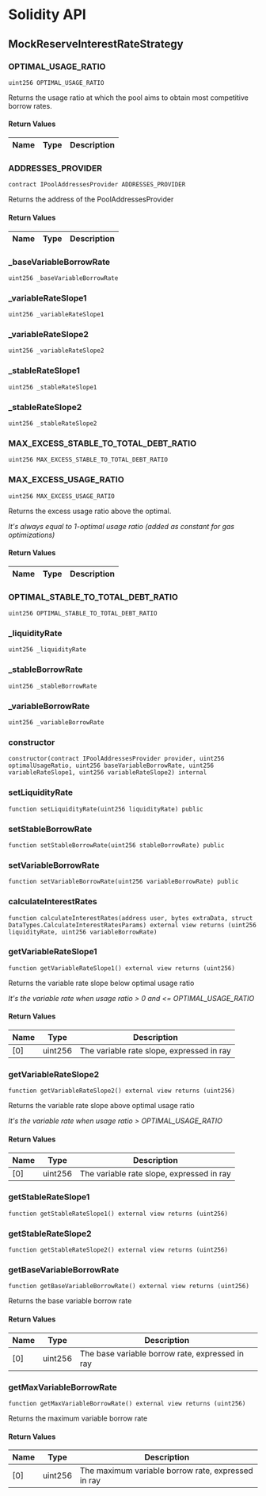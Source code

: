 # Solidity API

## MockReserveInterestRateStrategy

### OPTIMAL_USAGE_RATIO

```solidity
uint256 OPTIMAL_USAGE_RATIO
```

Returns the usage ratio at which the pool aims to obtain most competitive borrow rates.

#### Return Values

| Name | Type | Description |
| ---- | ---- | ----------- |

### ADDRESSES_PROVIDER

```solidity
contract IPoolAddressesProvider ADDRESSES_PROVIDER
```

Returns the address of the PoolAddressesProvider

#### Return Values

| Name | Type | Description |
| ---- | ---- | ----------- |

### _baseVariableBorrowRate

```solidity
uint256 _baseVariableBorrowRate
```

### _variableRateSlope1

```solidity
uint256 _variableRateSlope1
```

### _variableRateSlope2

```solidity
uint256 _variableRateSlope2
```

### _stableRateSlope1

```solidity
uint256 _stableRateSlope1
```

### _stableRateSlope2

```solidity
uint256 _stableRateSlope2
```

### MAX_EXCESS_STABLE_TO_TOTAL_DEBT_RATIO

```solidity
uint256 MAX_EXCESS_STABLE_TO_TOTAL_DEBT_RATIO
```

### MAX_EXCESS_USAGE_RATIO

```solidity
uint256 MAX_EXCESS_USAGE_RATIO
```

Returns the excess usage ratio above the optimal.

_It's always equal to 1-optimal usage ratio (added as constant for gas optimizations)_

#### Return Values

| Name | Type | Description |
| ---- | ---- | ----------- |

### OPTIMAL_STABLE_TO_TOTAL_DEBT_RATIO

```solidity
uint256 OPTIMAL_STABLE_TO_TOTAL_DEBT_RATIO
```

### _liquidityRate

```solidity
uint256 _liquidityRate
```

### _stableBorrowRate

```solidity
uint256 _stableBorrowRate
```

### _variableBorrowRate

```solidity
uint256 _variableBorrowRate
```

### constructor

```solidity
constructor(contract IPoolAddressesProvider provider, uint256 optimalUsageRatio, uint256 baseVariableBorrowRate, uint256 variableRateSlope1, uint256 variableRateSlope2) internal
```

### setLiquidityRate

```solidity
function setLiquidityRate(uint256 liquidityRate) public
```

### setStableBorrowRate

```solidity
function setStableBorrowRate(uint256 stableBorrowRate) public
```

### setVariableBorrowRate

```solidity
function setVariableBorrowRate(uint256 variableBorrowRate) public
```

### calculateInterestRates

```solidity
function calculateInterestRates(address user, bytes extraData, struct DataTypes.CalculateInterestRatesParams) external view returns (uint256 liquidityRate, uint256 variableBorrowRate)
```

### getVariableRateSlope1

```solidity
function getVariableRateSlope1() external view returns (uint256)
```

Returns the variable rate slope below optimal usage ratio

_It's the variable rate when usage ratio > 0 and <= OPTIMAL_USAGE_RATIO_

#### Return Values

| Name | Type | Description |
| ---- | ---- | ----------- |
| [0] | uint256 | The variable rate slope, expressed in ray |

### getVariableRateSlope2

```solidity
function getVariableRateSlope2() external view returns (uint256)
```

Returns the variable rate slope above optimal usage ratio

_It's the variable rate when usage ratio > OPTIMAL_USAGE_RATIO_

#### Return Values

| Name | Type | Description |
| ---- | ---- | ----------- |
| [0] | uint256 | The variable rate slope, expressed in ray |

### getStableRateSlope1

```solidity
function getStableRateSlope1() external view returns (uint256)
```

### getStableRateSlope2

```solidity
function getStableRateSlope2() external view returns (uint256)
```

### getBaseVariableBorrowRate

```solidity
function getBaseVariableBorrowRate() external view returns (uint256)
```

Returns the base variable borrow rate

#### Return Values

| Name | Type | Description |
| ---- | ---- | ----------- |
| [0] | uint256 | The base variable borrow rate, expressed in ray |

### getMaxVariableBorrowRate

```solidity
function getMaxVariableBorrowRate() external view returns (uint256)
```

Returns the maximum variable borrow rate

#### Return Values

| Name | Type | Description |
| ---- | ---- | ----------- |
| [0] | uint256 | The maximum variable borrow rate, expressed in ray |


